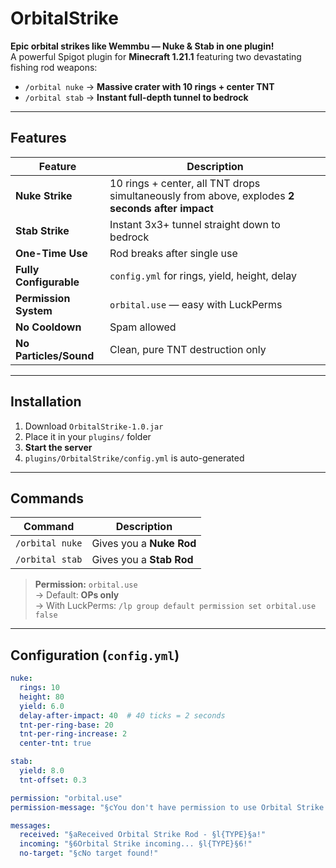# OrbitalStrike

**Epic orbital strikes like Wemmbu — Nuke & Stab in one plugin!**  
A powerful Spigot plugin for **Minecraft 1.21.1** featuring two devastating fishing rod weapons:

- `/orbital nuke` → **Massive crater with 10 rings + center TNT**  
- `/orbital stab` → **Instant full-depth tunnel to bedrock**

---

## Features

| Feature | Description |
|--------|-------------|
| **Nuke Strike** | 10 rings + center, all TNT drops simultaneously from above, explodes **2 seconds after impact** |
| **Stab Strike** | Instant 3x3+ tunnel straight down to bedrock |
| **One-Time Use** | Rod breaks after single use |
| **Fully Configurable** | `config.yml` for rings, yield, height, delay |
| **Permission System** | `orbital.use` — easy with LuckPerms |
| **No Cooldown** | Spam allowed |
| **No Particles/Sound** | Clean, pure TNT destruction only |

---

## Installation

1. Download `OrbitalStrike-1.0.jar`
2. Place it in your `plugins/` folder
3. **Start the server**
4. `plugins/OrbitalStrike/config.yml` is auto-generated

---

## Commands

| Command | Description |
|--------|-------------|
| `/orbital nuke` | Gives you a **Nuke Rod** |
| `/orbital stab` | Gives you a **Stab Rod** |

> **Permission:** `orbital.use`  
> → Default: **OPs only**  
> → With LuckPerms: `/lp group default permission set orbital.use false`

---

## Configuration (`config.yml`)

```yaml
nuke:
  rings: 10
  height: 80
  yield: 6.0
  delay-after-impact: 40  # 40 ticks = 2 seconds
  tnt-per-ring-base: 20
  tnt-per-ring-increase: 2
  center-tnt: true

stab:
  yield: 8.0
  tnt-offset: 0.3

permission: "orbital.use"
permission-message: "§cYou don't have permission to use Orbital Strike!"

messages:
  received: "§aReceived Orbital Strike Rod - §l{TYPE}§a!"
  incoming: "§6Orbital Strike incoming... §l{TYPE}§6!"
  no-target: "§cNo target found!"
